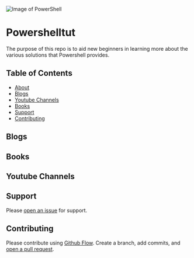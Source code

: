 ![Image of PowerShell](https://www.pei.com/wp-content/uploads/2017/02/powershell-cim_1.jpg)


# Powershelltut

The purpose of this repo is to aid new beginners in learning more about the various solutions that Powershell provides.

## Table of Contents

- [About](#About)
- [Blogs](#Blogs)
- [Youtube Channels](#YoutubeChannels)
- [Books](#Books)
- [Support](#support)
- [Contributing](#contributing)




## Blogs





## Books



## Youtube Channels

## Support

Please [open an issue](https://github.com/fraction/readme-boilerplate/issues/new) for support.

## Contributing

Please contribute using [Github Flow](https://guides.github.com/introduction/flow/). Create a branch, add commits, and [open a pull request](https://github.com/fraction/readme-boilerplate/compare/).
